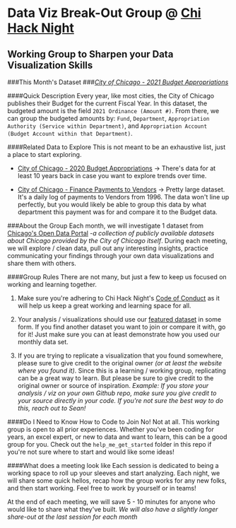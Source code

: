 # Data Viz Break-Out Group @ [Chi Hack Night](https://chihacknight.org/)
## Working Group to Sharpen your Data Visualization Skills

###This Month's Dataset
###*[City of Chicago - 2021 Budget Appropriations](https://data.cityofchicago.org/Administration-Finance/Budget-2021-Budget-Ordinance-Appropriations/6tbx-h7y2)*

####Quick Description
Every year, like most cities, the City of Chicago publishes their Budget for the current Fiscal Year. In this dataset, the budgeted amount is the field `2021 Ordinance (Amount #)`. From there, we can group the budgeted amounts by: `Fund`, `Department`, `Appropriation Authority (Service within Department)`, and `Appropriation Account (Budget Account within that Department)`.  

####Related Data to Explore
This is not meant to be an exhaustive list, just a place to start exploring.
* [City of Chicago - 2020 Budget Appropriations](https://data.cityofchicago.org/Administration-Finance/Budget-2020-Budget-Ordinance-Appropriations/fyin-2vyd) -> There's data for at least 10 years back in case you want to explore trends over time.

* [City of Chicago - Finance Payments to Vendors](https://data.cityofchicago.org/Administration-Finance/Payments/s4vu-giwb) -> Pretty large dataset. It's a daily log of payments to Vendors from 1996. The data won't line up perfectly, but you would likely be able to group this data by what department this payment was for and compare it to the Budget data.

###About the Group
Each month, we will investigate 1 dataset from [Chicago's Open Data Portal](https://data.cityofchicago.org/) -_a collection of publicly available datasets about Chicago provided by the City of Chicago itself_.  During each meeting, we will explore / clean data, pull out any interesting insights, practice communicating your findings through your own data visualizations and share them with others.

####Group Rules
There are not many, but just a few to keep us focused on working and learning together.

1. Make sure you're adhering to Chi Hack Night's [Code of Conduct](https://chihacknight.org/code-of-conduct.html#:~:text=Chi%20Hack%20Night%20is%20dedicated,nationality%2C%20age%2C%20or%20religion.) as it will help us keep a great working and learning space for all.

2. Your analysis / visualizations should use our [featured dataset](###-This-Month's-Dataset:) in some form. If you find another dataset you want to join or compare it with, go for it! Just make sure you can at least demonstrate how you used our monthly data set.

3. If you are trying to replicate a visualization that you found somewhere, please sure to give credit to the original owner _(or at least the website where you found it)_. Since this is a learning / working group, replicating can be a great way to learn. But please be sure to give credit to the original owner or source of inspiration. _Example: If you store your analysis / viz on your own Github repo, make sure you give credit to your source directly in your code. If you're not sure the best way to do this, reach out to Sean!_

####Do I Need to Know How to Code to Join
No! Not at all. This working group is open to all prior experiences. Whether you've been coding for years, an excel expert, or new to data and want to learn, this can be a good group for you. Check out the `help_me_get_started` folder in this repo if you're not sure where to start and would like some ideas!

####What does a meeting look like
Each session is dedicated to being a working space to roll up your sleeves and start analyzing. Each night, we will share some quick hellos, recap how the group works for any new folks, and then start working. Feel free to work by yourself or in teams!

At the end of each meeting, we will save 5 - 10 minutes for anyone who would like to share what they've built. _We will also have a slightly longer share-out at the last session for each month_
